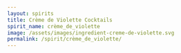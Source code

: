 ```yaml
---
layout: spirits
title: Crème de Violette Cocktails
spirit_name: crème_de_violette
image: /assets/images/ingredient-creme-de-violette.svg
permalink: /spirit/crème_de_violette/
---
```

